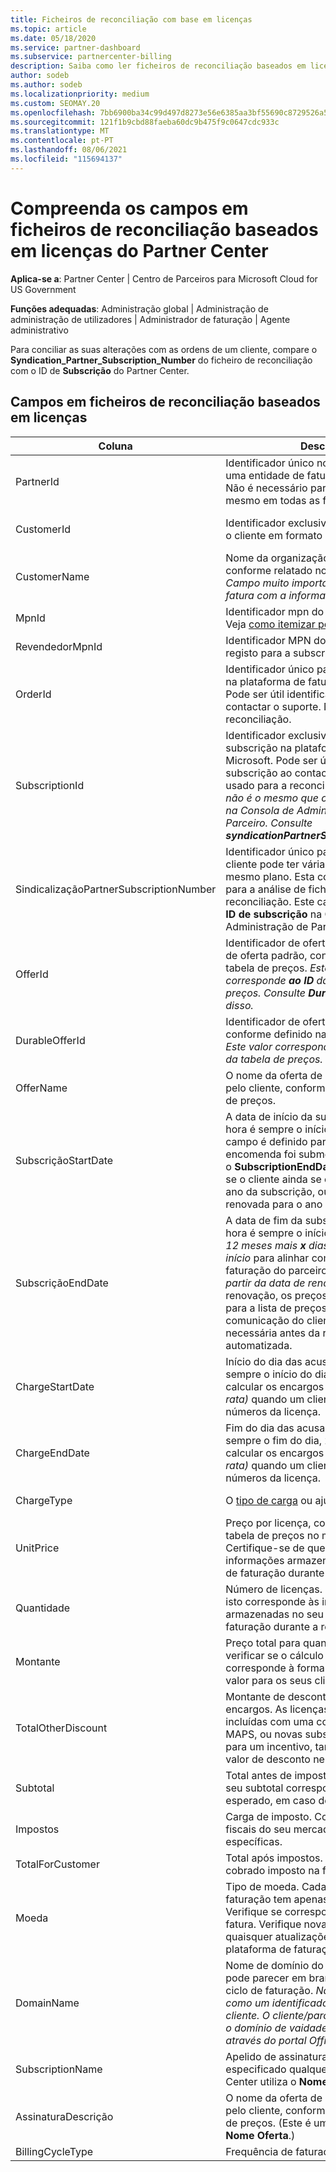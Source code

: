 ```yaml
---
title: Ficheiros de reconciliação com base em licenças
ms.topic: article
ms.date: 05/18/2020
ms.service: partner-dashboard
ms.subservice: partnercenter-billing
description: Saiba como ler ficheiros de reconciliação baseados em licenças no Partner Center. Este artigo explica o significado de cada campo no seu ficheiro de reconhecimento baseado na licença.
author: sodeb
ms.author: sodeb
ms.localizationpriority: medium
ms.custom: SEOMAY.20
ms.openlocfilehash: 7bb6900ba34c99d497d8273e56e6385aa3bf55690c8729526a5e4c6a1e60ba28
ms.sourcegitcommit: 121f1b9cbd88faeba60dc9b475f9c0647cdc933c
ms.translationtype: MT
ms.contentlocale: pt-PT
ms.lasthandoff: 08/06/2021
ms.locfileid: "115694137"
---
```

# <a name="understand-the-fields-in-partner-center-license-based-reconciliation-files"></a>Compreenda os campos em ficheiros de reconciliação baseados em licenças do Partner Center

**Aplica-se a**: Partner Center | Centro de Parceiros para Microsoft Cloud for US Government

**Funções adequadas**: Administração global | Administração de administração de utilizadores | Administrador de faturação | Agente administrativo

Para conciliar as suas alterações com as ordens de um cliente, compare o **Syndication_Partner_Subscription_Number** do ficheiro de reconciliação com o ID de **Subscrição** do Partner Center.

## <a name="fields-in-license-based-reconciliation-files"></a>Campos em ficheiros de reconciliação baseados em licenças

| Coluna | Descrição | Valor da amostra |
| ------ | ----------- | ------------ |
| PartnerId | Identificador único no formato GUID para uma entidade de faturação específica. Não é necessário para a reconciliação. O mesmo em todas as filas. | *8ddd03642-test-test-test-test-46b58d356b4e* |
| CustomerId | Identificador exclusivo da Microsoft para o cliente em formato GUID. | *12ABCD34-001A-BCD2-987C-3210ABCD5678* |
| CustomerName | Nome da organização do cliente, conforme relatado no Partner Center. *Campo muito importante para conciliar a fatura com a informação do seu sistema.* | *Testar cliente A* |
| MpnId | Identificador mpn do parceiro da CSP. Veja [como itemizar por parceiro.](use-the-reconciliation-files.md#itemize-reconciliation-files-by-partner) | *4390934* |
| RevendedorMpnId | Identificador MPN do revendedor de registo para a subscrição.  |
| OrderId | Identificador único para uma encomenda na plataforma de faturação da Microsoft. Pode ser útil identificar a ordem ao contactar o suporte. Não é usado para a reconciliação. | *566890604832738111* |
| SubscriptionId | Identificador exclusivo para uma subscrição na plataforma de faturação da Microsoft. Pode ser útil identificar a subscrição ao contactar o suporte. Não é usado para a reconciliação. *Este valor não é o mesmo que o **ID de subscrição** na Consola de Administração do Parceiro. Consulte **syndicationPartnerSubscriptionNumber.*** | *usCBMgAAAAAAAIAIA* |
| SindicalizaçãoPartnerSubscriptionNumber | Identificador único para assinaturas. Um cliente pode ter várias subscrições para o mesmo plano. Esta coluna é importante para a análise de ficheiros de reconciliação. Este campo mapeia para o **ID de subscrição** na Consola de Administração de Parceiros. | *fb977ab5-test-test-test-test-24c8d9591708* |
| OfferId | Identificador de oferta única. Identificador de oferta padrão, conforme definido na tabela de preços. *Este valor não corresponde **ao ID** da Oferta da tabela de preços. Consulte **DurableOfferID** em vez disso.* | *FE616D64-E9A8-40EF-843F-152E9BB3D1* |
| DurableOfferId | Identificador de oferta durável único, conforme definido na tabela de preços. *Este valor corresponde ao **ID** da Oferta da tabela de preços.* | *1017D7F3-6D7F-4BFA-BDD8-79BC8F104E0C* |
| OfferName | O nome da oferta de serviço adquirida pelo cliente, conforme definido na tabela de preços. | *Microsoft Office 365 (Plano E3)* |
| SubscriçãoStartDate | A data de início da subscrição na UTC. A hora é sempre o início do dia, 00:00. Este campo é definido para o dia seguinte à encomenda foi submetida. Utilizado com o **SubscriptionEndDate** para determinar: se o cliente ainda se encontra no primeiro ano da subscrição, ou se a subscrição foi renovada para o ano seguinte. | *2/1/2019 0:00* |
| SubscriçãoEndDate | A data de fim da subscrição na UTC. A hora é sempre o início do dia, 00:00. *Ou 12 meses mais **x** dias após a data de início* para alinhar com a data de faturação do parceiro ou *12 meses a partir da data de renovação*. Na renovação, os preços são atualizados para a lista de preços em vigor. A comunicação do cliente pode ser necessária antes da renovação automatizada. | *2/1/2019 0:00* |
| ChargeStartDate | Início do dia das acusações. A hora é sempre o início do dia, 00:00. Usado para calcular os encargos diários *(custos pro rata)* quando um cliente muda os números da licença. | *2/1/2019 0:00* |
| ChargeEndDate | Fim do dia das acusações. A hora é sempre o fim do dia, 23:59. Usado para calcular os encargos diários *(custos pro rata)* quando um cliente muda os números da licença. | *2/28/2019 23:59* |
| ChargeType | O [tipo de carga](recon-file-charge-types.md) ou ajuste. | Consulte [os tipos de carga.](recon-file-charge-types.md) |
| UnitPrice | Preço por licença, conforme publicado na tabela de preços no momento da compra. Certifique-se de que isto corresponde às informações armazenadas no seu sistema de faturação durante a reconciliação. | *6.82* |
| Quantidade | Número de licenças. Certifique-se de que isto corresponde às informações armazenadas no seu sistema de faturação durante a reconciliação. | *2* |
| Montante | Preço total para quantidade. Usado para verificar se o cálculo da quantidade corresponde à forma como calcula este valor para os seus clientes. | *13.32* |
| TotalOtherDiscount | Montante de desconto aplicado a estes encargos. As licenças de produtos incluídas com uma competência ou MAPS, ou novas subscrições elegíveis para um incentivo, também conterão um valor de desconto nesta coluna. | *2.32* |
| Subtotal | Total antes de impostos. Verifique se o seu subtotal corresponde ao total esperado, em caso de desconto. | *11* |
| Impostos | Carga de imposto. Com base nas regras fiscais do seu mercado e circunstâncias específicas. | *0* |
| TotalForCustomer | Total após impostos. Verifica se é cobrado imposto na fatura. | *11* |
| Moeda | Tipo de moeda. Cada entidade de faturação tem apenas uma moeda. Verifique se corresponde à sua primeira fatura. Verifique novamente depois de quaisquer atualizações importantes da plataforma de faturação. | *EUR* |
| DomainName | Nome de domínio do cliente. Este campo pode parecer em branco até ao segundo ciclo de faturação. *Não utilize este campo como um identificador único para o cliente. O cliente/parceiro pode atualizar o domínio de vaidade ou predefinição através do portal Office 365.* | *example.onmicrosoft.com* |
| SubscriptionName | Apelido de assinatura. Se não for especificado qualquer apelido, o Partner Center utiliza o **Nome de Oferta**. | *PROJETO ONLINE* |
| AssinaturaDescrição | O nome da oferta de serviço adquirida pelo cliente, conforme definido na tabela de preços. (Este é um campo idêntico ao **Nome Oferta**.) | *PROJETO PREMIUM ONLINE SEM CLIENTE DO PROJETO* |
| BillingCycleType | Frequência de faturação única.| *Mensalmente* |
